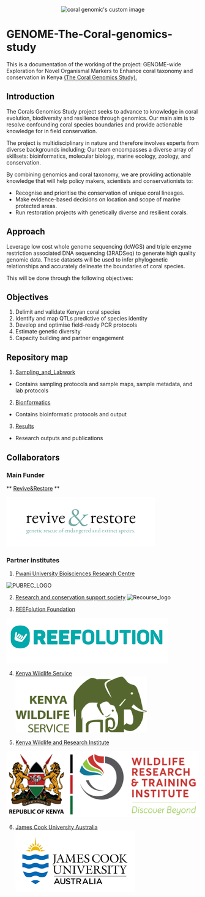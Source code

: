 

  <p align="center">
    <img src="https://coralgenomics.recourse.co.ke/wp-content/uploads/2025/10/coral_genomics_logo_edited-2-300x300.png" alt="coral genomic's custom image"/>
  </p>

# GENOME-The-Coral-genomics-study
This is a documentation of the working of the project: GENOME-wide Exploration for Novel Organismal Markers to Enhance coral taxonomy and conservation in Kenya [(The Coral Genomics Study).](https://coralgenomics.recourse.co.ke/)

## Introduction #
The Corals Genomics Study project seeks to advance to knowledge in coral evolution, biodiversity and resilience through genomics. Our main aim is to resolve confounding coral species boundaries and provide actionable knowledge for in field conservation.

The project is multidisciplinary in nature and therefore involves experts from diverse backgrounds including;
Our team encompasses a diverse array of skillsets: bioinformatics, molecular biology, marine ecology, zoology, and conservation.

By combining genomics and coral taxonomy, we are providing actionable knowledge that will help policy makers, scientists and conservationists to:

* Recognise and prioritise the conservation of unique coral lineages.
* Make evidence-based decisions on location and scope of marine protected areas.
* Run restoration projects with genetically diverse and resilient corals.

## Approach
Leverage low cost whole genome sequencing (lcWGS) and triple enzyme restriction associated DNA sequencing (3RADSeq) to generate high quality genomic data. These datasets will be used to infer phylogenetic relationships and accurately delineate the boundaries of coral species.

This will be done through the following objectives:

## Objectives
1. Delimit and validate Kenyan coral species
2. Identify and map QTLs predictive of species identity
3. Develop and optimise field-ready PCR protocols
4. Estimate genetic diversity
5. Capacity building and partner engagement

## Repository map
1. [Sampling_and_Labwork](https://coralgenomics.recourse.co.ke/)

 - Contains sampling protocols and sample maps, sample metadata, and lab protocols
2. [Bionformatics](https://coralgenomics.recourse.co.ke/)

  - Contains bioinformatic protocols and output
3. [Results](https://coralgenomics.recourse.co.ke/)

  - Research outputs and publications


## Collaborators
### Main Funder

** [Revive&Restore](https://reviverestore.org/) **

![Revive and restore](https://github.com/Research-Conservation-Support-Society/GENOME-The-Coral-genomics-study/blob/main/assets/images/reviveandrestore_logo.png)

### Partner institutes
 1. [Pwani University Bioisciences Research Centre](www.pubrec.pubrec.pu.ac.ke)

 ![PUBREC_LOGO](https://coralgenomics.recourse.co.ke/wp-content/uploads/2025/09/PUBREC_LOGO-removebg-preview.png)

 2. [Research and conservation support society](www.recourse.co.ke)
![Recourse_logo](https://www.recourse.co.ke/wp-content/uploads/2025/04/Screenshot-2025-04-19-at-13.19.09.webp)

 3. [REEFolution Foundation](www.reefolution.org)

 ![reefolution_LOGO](https://github.com/Research-Conservation-Support-Society/GENOME-The-Coral-genomics-study/blob/main/assets/images/reefolution_logo.png)

 4. [Kenya Wildlife Service](www.kws.go.ke)
 ![kws_LOGO](https://github.com/Research-Conservation-Support-Society/GENOME-The-Coral-genomics-study/blob/main/assets/images/kws_logo.png)

 5. [Kenya Wildlife and Research Institute](www.wrti.go.ke)

 ![writi_LOGO](https://github.com/Research-Conservation-Support-Society/GENOME-The-Coral-genomics-study/blob/main/assets/images/WIRTI-Logo-web.png)

 6. [James Cook University Australia](www.jcu.edu.au)
 ![Jamescook_logo](https://github.com/Research-Conservation-Support-Society/GENOME-The-Coral-genomics-study/blob/main/assets/images/jcu_logo.png)
